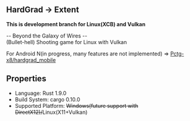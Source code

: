 HardGrad -> Extent
---

**This is development branch for Linux(XCB) and Vulkan**  

-- Beyond the Galaxy of Wires --  
(Bullet-hell) Shooting game for Linux with Vulkan

For Android N(in progress, many features are not implemented) => [Pctg-x8/hardgrad_mobile](https://github.com/Pctg-x8/hardgrad_mobile)

## Properties

- Language: Rust 1.9.0
- Build System: cargo 0.10.0
- Supported Platform: ~~Windows(future support with DirectX12)/~~Linux(X11+Vulkan)

